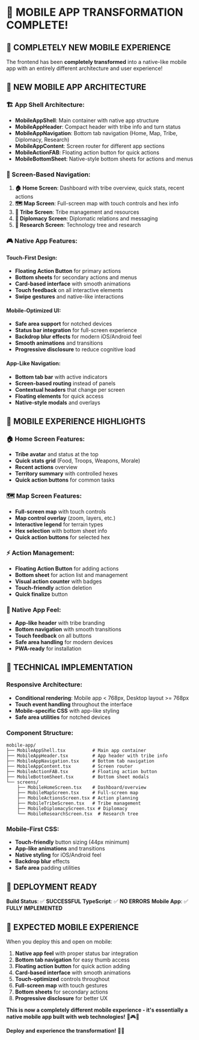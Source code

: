 # 📱 MOBILE APP TRANSFORMATION COMPLETE!

## 🚀 **COMPLETELY NEW MOBILE EXPERIENCE**

The frontend has been **completely transformed** into a native-like mobile app with an entirely different architecture and user experience!

## 📱 **NEW MOBILE APP ARCHITECTURE**

### **🏗️ App Shell Architecture:**
- **MobileAppShell**: Main container with native app structure
- **MobileAppHeader**: Compact header with tribe info and turn status
- **MobileAppNavigation**: Bottom tab navigation (Home, Map, Tribe, Diplomacy, Research)
- **MobileAppContent**: Screen router for different app sections
- **MobileActionFAB**: Floating action button for quick actions
- **MobileBottomSheet**: Native-style bottom sheets for actions and menus

### **📱 Screen-Based Navigation:**
1. **🏠 Home Screen**: Dashboard with tribe overview, quick stats, recent actions
2. **🗺️ Map Screen**: Full-screen map with touch controls and hex info
3. **👥 Tribe Screen**: Tribe management and resources
4. **🤝 Diplomacy Screen**: Diplomatic relations and messaging
5. **🔬 Research Screen**: Technology tree and research

### **🎮 Native App Features:**

#### **Touch-First Design:**
- **Floating Action Button** for primary actions
- **Bottom sheets** for secondary actions and menus
- **Card-based interface** with smooth animations
- **Touch feedback** on all interactive elements
- **Swipe gestures** and native-like interactions

#### **Mobile-Optimized UI:**
- **Safe area support** for notched devices
- **Status bar integration** for full-screen experience
- **Backdrop blur effects** for modern iOS/Android feel
- **Smooth animations** and transitions
- **Progressive disclosure** to reduce cognitive load

#### **App-Like Navigation:**
- **Bottom tab bar** with active indicators
- **Screen-based routing** instead of panels
- **Contextual headers** that change per screen
- **Floating elements** for quick access
- **Native-style modals** and overlays

## 🎯 **MOBILE EXPERIENCE HIGHLIGHTS**

### **🏠 Home Screen Features:**
- **Tribe avatar** and status at the top
- **Quick stats grid** (Food, Troops, Weapons, Morale)
- **Recent actions** overview
- **Territory summary** with controlled hexes
- **Quick action buttons** for common tasks

### **🗺️ Map Screen Features:**
- **Full-screen map** with touch controls
- **Map control overlay** (zoom, layers, etc.)
- **Interactive legend** for terrain types
- **Hex selection** with bottom sheet info
- **Quick action buttons** for selected hex

### **⚡ Action Management:**
- **Floating Action Button** for adding actions
- **Bottom sheet** for action list and management
- **Visual action counter** with badges
- **Touch-friendly** action deletion
- **Quick finalize** button

### **📱 Native App Feel:**
- **App-like header** with tribe branding
- **Bottom navigation** with smooth transitions
- **Touch feedback** on all buttons
- **Safe area handling** for modern devices
- **PWA-ready** for installation

## 🔧 **TECHNICAL IMPLEMENTATION**

### **Responsive Architecture:**
- **Conditional rendering**: Mobile app < 768px, Desktop layout >= 768px
- **Touch event handling** throughout the interface
- **Mobile-specific CSS** with app-like styling
- **Safe area utilities** for notched devices

### **Component Structure:**
```
mobile-app/
├── MobileAppShell.tsx          # Main app container
├── MobileAppHeader.tsx         # App header with tribe info
├── MobileAppNavigation.tsx     # Bottom tab navigation
├── MobileAppContent.tsx        # Screen router
├── MobileActionFAB.tsx         # Floating action button
├── MobileBottomSheet.tsx       # Bottom sheet modals
└── screens/
    ├── MobileHomeScreen.tsx    # Dashboard/overview
    ├── MobileMapScreen.tsx     # Full-screen map
    ├── MobileActionsScreen.tsx # Action planning
    ├── MobileTribeScreen.tsx   # Tribe management
    ├── MobileDiplomacyScreen.tsx # Diplomacy
    └── MobileResearchScreen.tsx  # Research tree
```

### **Mobile-First CSS:**
- **Touch-friendly** button sizing (44px minimum)
- **App-like animations** and transitions
- **Native styling** for iOS/Android feel
- **Backdrop blur** effects
- **Safe area** padding utilities

## 🚀 **DEPLOYMENT READY**

**Build Status**: ✅ **SUCCESSFUL**
**TypeScript**: ✅ **NO ERRORS**
**Mobile App**: ✅ **FULLY IMPLEMENTED**

## 📱 **EXPECTED MOBILE EXPERIENCE**

When you deploy this and open on mobile:

1. **Native app feel** with proper status bar integration
2. **Bottom tab navigation** for easy thumb access
3. **Floating action button** for quick action adding
4. **Card-based interface** with smooth animations
5. **Touch-optimized** controls throughout
6. **Full-screen map** with touch gestures
7. **Bottom sheets** for secondary actions
8. **Progressive disclosure** for better UX

**This is now a completely different mobile experience - it's essentially a native mobile app built with web technologies!** 📱🎮✨

**Deploy and experience the transformation!** 🚀💯
